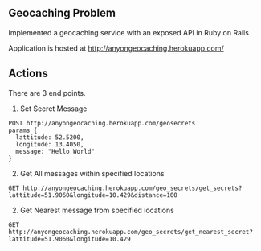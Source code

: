 ## Geocaching Problem
Implemented a geocaching service with an exposed API in Ruby on Rails

Application is hosted at http://anyongeocaching.herokuapp.com/
## Actions
There are 3 end points.

1. Set Secret Message
````
POST http://anyongeocaching.herokuapp.com/geosecrets
params {
  lattitude: 52.5200,
  longitude: 13.4050,
  message: "Hello World"
}
````
2. Get All messages within specified locations

````
GET http://anyongeocaching.herokuapp.com/geo_secrets/get_secrets?lattitude=51.9060&longitude=10.429&distance=100
````

2. Get Nearest message from specified locations

````
GET http://anyongeocaching.herokuapp.com/geo_secrets/get_nearest_secret?lattitude=51.9060&longitude=10.429
````
